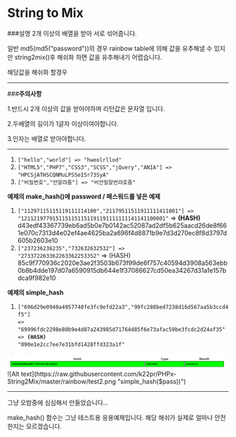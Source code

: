 # String to Mix
###설명
2개 이상의 배열을 받아 서로 섞어줍니다.


일반 md5(md5("password"))의 경우 rainbow table에 의해 값을 유추해낼 수 있지만 string2mix()후 해쉬화 하면 값을 유추해내기 어렵습니다.

해당값을 해쉬화 할경우 
***

###**주의사항**

1.반드시 2개 이상의 값을 받아야하며 리턴값은 문자열 입니다.

2.두배열의 길이가 1글자 이상이여야합니다.

3.인자는 배열로 받아야합니다.

***

1. <code>["hello","world"] => "hweolrllod"</code>
2. <code>["HTML5","PHP7","CSS3","SCSS","jQuery","ANIA"] => "HPCSjATHSCQNMuLPSSeI5r73SyA"</code>
3. <code>["비밀번호","안알랴줌"] => "비안밀알번랴호줌"</code>

**예제의 make_hash()에 password / 패스워드를 넣은 예제**

1. <code>["11297115115119111114100","21179511511911111411001"] => "1211219779151151151151191191111111141141100001"</code>
=> **(HASH)** d43edf43367739eb6ad5b0e7b0142ac52087ad2df5b625aacd26de8f661e070c7313d4e02ef4ae4625ba2a696f4d8871b9e7d3d270ec8f8d3797d605b2603e10
2. <code>["237236236235","732632632532"] => "273372263362263362253352"</code>
=> (HASH) 85c9f770936c2020e3ae2f3503b673f99de6f757c40594d3908a563ebb0b8b4dde197d07a6590915db644e1f37086627cd50ea34267d31a1e157bdca9f982e10


**예제의 simple_hash**

1. <code>["696d29e0940a4957748fe3fc9efd22a3","99fc288bed7238d16d567aa5b3ccd4f5"] => "69996fdc2298e80b9e4d07a243985d71764d85f6e73afac59be3fcdc2d24af35" 
=> **(HASH)** "090e1e2cc7ee7e31bfd1428ffd323a1f"</code>

![Alt text](https://raw.githubusercontent.com/k22pr/PHPx-String2Mix/master/rainbow/test1.png "md5(md5($pass))")
![Alt text](https://raw.githubusercontent.com/k22pr/PHPx-String2Mix/master/rainbow/test2.png "simple_hash($pass))")

***

그냥 오밤중에 심심해서 만들었습니다...

make_hash() 함수는 그냥 테스트용 응용예제입니다. 해당 해쉬가 실제로 얼마나 안전한지는 모르겠습니다.